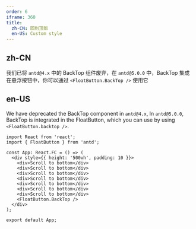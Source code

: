 ```yaml
---
order: 6
iframe: 360
title:
  zh-CN: 回到顶部
  en-US: Custom style
---
```


## zh-CN

我们已将 `antd@4.x` 中的 BackTop 组件废弃，在 `antd@5.0.0` 中，BackTop 集成在悬浮按钮中，你可以通过 `<FloatButton.BackTop />` 使用它

## en-US

We have deprecated the BackTop component in `antd@4.x`, In `antd@5.0.0`, BackTop is integrated in the FloatButton, which you can use by using `<FloatButton.backtop />`.

```tsx
import React from 'react';
import { FloatButton } from 'antd';

const App: React.FC = () => (
  <div style={{ height: '500vh', padding: 10 }}>
    <div>Scroll to bottom</div>
    <div>Scroll to bottom</div>
    <div>Scroll to bottom</div>
    <div>Scroll to bottom</div>
    <div>Scroll to bottom</div>
    <div>Scroll to bottom</div>
    <div>Scroll to bottom</div>
    <FloatButton.BackTop />
  </div>
);

export default App;
```
